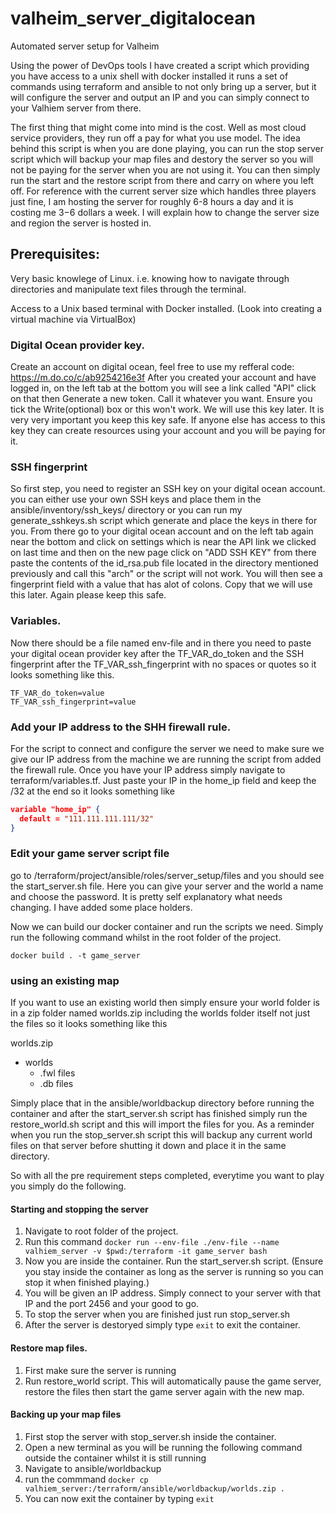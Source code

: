# valheim_server_digitalocean
Automated server setup for Valheim

Using the power of DevOps tools I have created a script which providing you
have access to a unix shell with docker installed it runs a set of commands using terraform and ansible to not only bring up a server, but it will configure the server and output an IP and you can simply
connect to your Valhiem server from there.

The first thing that might come into mind is the cost. Well as most cloud
service providers, they run off a pay for what you use model. The idea behind
this script is when you are done playing, you can run the stop server script
which will backup your map files and destory the server so you will not be
paying for the server when you are not using it. You can then simply run the
start and the restore script from there and carry on where you left off. For
reference with the current server size which handles three players just fine,
I am hosting the server for roughly 6-8 hours a day and it is costing me $3-$6
dollars a week. I will explain how to change the server size and region the
server is hosted in. 

## Prerequisites:

Very basic knowlege of Linux. i.e. knowing how to navigate through directories
and manipulate text files through the terminal.

Access to a Unix based terminal with Docker installed. (Look into creating a virtual machine via VirtualBox)

### Digital Ocean provider key.

Create an account on digital ocean, feel free to use my refferal code: https://m.do.co/c/ab9254216e3f
After you created your account and have logged in, on the left tab at the
bottom you will see a link called "API" click on that then Generate a new token.
Call it whatever you want. Ensure you tick the Write(optional) box or this
won't work. We will use this key later. It is very very important you keep this
key safe. If anyone else has access to this key they can create resources using
your account and you will be paying for it. 

### SSH fingerprint

So first step, you need to register an SSH key on your digital ocean account.
you can either use your own SSH keys and place them in the
ansible/inventory/ssh_keys/ directory or you can run my generate_sshkeys.sh
script which generate and place the keys in there for you. From there go to your
digital ocean account and on the left tab again near the bottom and click on
settings which is near the API link we clicked on last time and then on the new page click on
"ADD SSH KEY" from there paste the contents of the id_rsa.pub file located in
the directory mentioned previously and call this "arch" or the script will not
work. You will then see a fingerprint field with a value that has alot of
colons. Copy that we will use this later. Again please keep this safe. 

### Variables. 

Now there should be a file named env-file and in there you need to paste your
digital ocean provider key after the TF_VAR_do_token and the SSH fingerprint
after the TF_VAR_ssh_fingerprint with no spaces or quotes so it looks something
like this.

```
TF_VAR_do_token=value
TF_VAR_ssh_fingerprint=value
```

### Add your IP address to the SHH firewall rule.

For the script to connect and configure the server we need to make sure we give
our IP address from the machine we are running the script from added the
firewall rule. Once you have your IP address simply navigate to
terraform/variables.tf. Just paste your IP in the home_ip field and keep the
/32 at the end so it looks something like 

```json
variable "home_ip" {
  default = "111.111.111.111/32"
}
```

### Edit your game server script file

go to /terraform/project/ansible/roles/server_setup/files and you should see
the start_server.sh file. Here you can give your server and the world a name
and choose the password. It is pretty self explanatory what needs changing.
I have added some place holders.

Now we can build our docker container and run the scripts we need.
Simply run the following command whilst in the root folder of the project.

```docker build . -t game_server```

### using an existing map 

If you want to use an existing world then simply ensure your world folder is in
a zip folder named worlds.zip including the worlds folder itself not just the files so it looks
something like this

worlds.zip
  * worlds
     * .fwl files
     * .db files 

Simply place that in the ansible/worldbackup directory before running the
container and after the start_server.sh script has finished simply run the restore_world.sh script and this will import the files
for you. As a reminder when you run the stop_server.sh script this will backup any current world files on that server before shutting it down and place it in the same directory.

So with all the pre requirement steps completed, everytime you want to play you
simply do the following. 

#### Starting and stopping the server

1. Navigate to root folder of the project.
2. Run this command ```docker run --env-file ./env-file --name valhiem_server -v $pwd:/terraform -it game_server bash```
3. Now you are inside the container. Run the start_server.sh script. (Ensure you stay inside the container as long as the server is running so you can stop it when finished playing.)
4. You will be given an IP address. Simply connect to your server with that IP and the port 2456 and your good to go. 
5. To stop the server when you are finished just run stop_server.sh
6. After the server is destoryed simply type ```exit``` to exit the container. 

#### Restore map files.

1. First make sure the server is running
2. Run restore_world script. This will automatically pause the game server, restore the files then start the game server again with the new map. 

#### Backing up your map files

1. First stop the server with stop_server.sh inside the container.
2. Open a new terminal as you will be running the following command outside the container whilst it is still running
3. Navigate to ansible/worldbackup 
4. run the commmand ```docker cp valhiem_server:/terraform/ansible/worldbackup/worlds.zip .```
5. You can now exit the container by typing ```exit```

